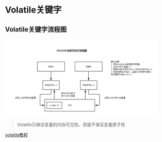 # Volatile关键字



## Volatile关键字流程图

 ![Volatile流程图](./images/volatile-flow.png)

> Volatile只保证变量的内存可见性，但是不保证变量原子性





[volatile教程](https://www.cnblogs.com/dolphin0520/p/3920373.html)







